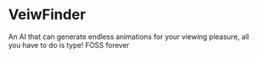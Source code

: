 # VeiwFinder
An AI that can generate endless animations for your viewing pleasure, all you have to do is type! 
FOSS forever
